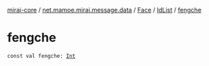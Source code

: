[mirai-core](../../../index.md) / [net.mamoe.mirai.message.data](../../index.md) / [Face](../index.md) / [IdList](index.md) / [fengche](./fengche.md)

# fengche

`const val fengche: `[`Int`](https://kotlinlang.org/api/latest/jvm/stdlib/kotlin/-int/index.html)